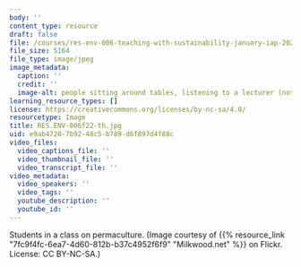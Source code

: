 ```yaml
---
body: ''
content_type: resource
draft: false
file: /courses/res-env-006-teaching-with-sustainability-january-iap-2022/resenv-006f22-th.jpg
file_size: 5164
file_type: image/jpeg
image_metadata:
  caption: ''
  credit: ''
  image-alt: people sitting around tables, listening to a lecturer (not pictured)
learning_resource_types: []
license: https://creativecommons.org/licenses/by-nc-sa/4.0/
resourcetype: Image
title: RES.ENV-006f22-th.jpg
uid: e9ab4720-7b92-48c5-b789-d6f897d4f88c
video_files:
  video_captions_file: ''
  video_thumbnail_file: ''
  video_transcript_file: ''
video_metadata:
  video_speakers: ''
  video_tags: ''
  youtube_description: ''
  youtube_id: ''
---
```

Students in a class on permaculture. (Image courtesy of {{% resource_link "7fc9f4fc-6ea7-4d60-812b-b37c4952f6f9" "Milkwood.net" %}} on Flickr. License: CC BY-NC-SA.)